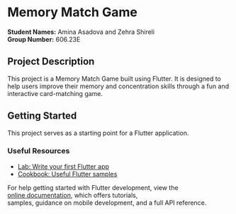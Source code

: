 # Memory Match Game

**Student Names:** Amina Asadova and Zehra Shireli  
**Group Number:** 606.23E

## Project Description

This project is a Memory Match Game built using Flutter. It is designed to help users improve their memory and concentration skills through a fun and interactive card-matching game.

## Getting Started

This project serves as a starting point for a Flutter application.

### Useful Resources

- [Lab: Write your first Flutter app](https://docs.flutter.dev/get-started/codelab)  
- [Cookbook: Useful Flutter samples](https://docs.flutter.dev/cookbook)

For help getting started with Flutter development, view the  
[online documentation](https://docs.flutter.dev/), which offers tutorials,  
samples, guidance on mobile development, and a full API reference.
